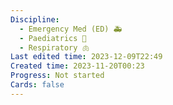 ```yaml
---
Discipline:
  - Emergency Med (ED) 🚑
  - Paediatrics 👶
  - Respiratory 🫁
Last edited time: 2023-12-09T22:49
Created time: 2023-11-20T00:23
Progress: Not started
Cards: false
---
```


